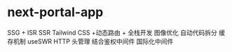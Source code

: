 # next-portal-app
SSG + ISR SSR Tailwind CSS +动态路由 + 全栈开发 图像优化  自动代码拆分 缓存机制 useSWR  HTTP 头管理 结合鉴权中间件 国际化中间件
